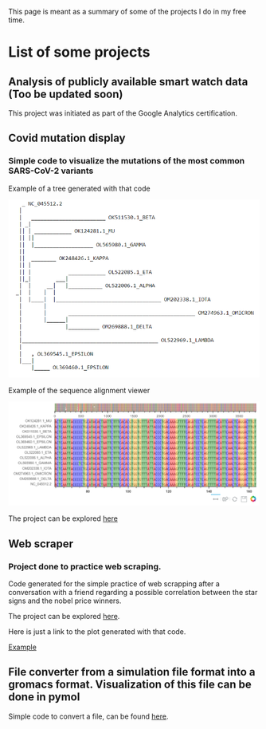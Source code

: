 This page is meant as a summary of some of the projects I do in my free time. 

# List of some projects

## Analysis of publicly available smart watch data (Too be updated soon)


This project was initiated as part of the Google Analytics certification.


## Covid mutation display

### Simple code to visualize the mutations of the most common SARS-CoV-2 variants

Example of a tree generated with that code

![Tree](https://github.com/cuervo88/Ignacio_Cuervo/blob/44be6cd14cdf0297ce677c86dab6ee84eaac3900/pics/get_tree.PNG)

Example of the sequence alignment viewer

![Alignment](https://github.com/cuervo88/Ignacio_Cuervo/blob/main/pics/view_alignment.PNG)

The project can be explored [here](https://github.com/cuervo88/covid_dna_alignment/)


## Web scraper

### Project done to practice web scraping.

Code generated for the simple practice of web scrapping after a conversation with a friend regarding a possible correlation between the star signs and the nobel price winners.

The project can be explored [here](https://github.com/cuervo88/Scrape_nobel_laureates).

Here is just a link to the plot generated with that code.

[Example](https://cuervo88.github.io/Scrape_nobel_laureates/) 

## File converter from a simulation file format into a gromacs format. Visualization of this file can be done in pymol

Simple code to convert a file, can be found [here](https://github.com/cuervo88/Data_to_gro).
